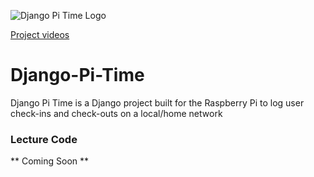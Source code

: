 ![Django Pi Time Logo](https://cfe-static.s3.amazonaws.com/media/django-pi-time/images/dj_pi_time.png)

[Project videos](https://www.codingforentrepreneurs.com/projects/django-pi-time/)

# Django-Pi-Time
Django Pi Time is a Django project built for the Raspberry Pi to log user check-ins and check-outs on a local/home network


### Lecture Code

** Coming Soon **
